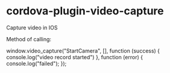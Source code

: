 # cordova-plugin-video-capture
Capture video in IOS

Method of calling:

window.video_capture("StartCamera", [], function (success) {
                    console.log("video record started")
                }, function (error) {
                    console.log("failed");
                }); 

